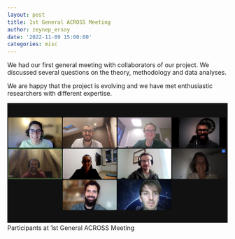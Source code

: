 ```yaml
---
layout: post
title: 1st General ACROSS Meeting
author: zeynep_ersoy
date: '2022-11-09 15:00:00'
categories: misc
---
```

We had our first general meeting with collaborators of our project. We discussed several questions on the theory, methodology and data analyses. 

We are happy that the project is evolving and we have met enthusiastic researchers with different expertise.

![Meeting photo](/assets/img/screenshot_2022-11-08.png)
Participants at 1st General ACROSS Meeting